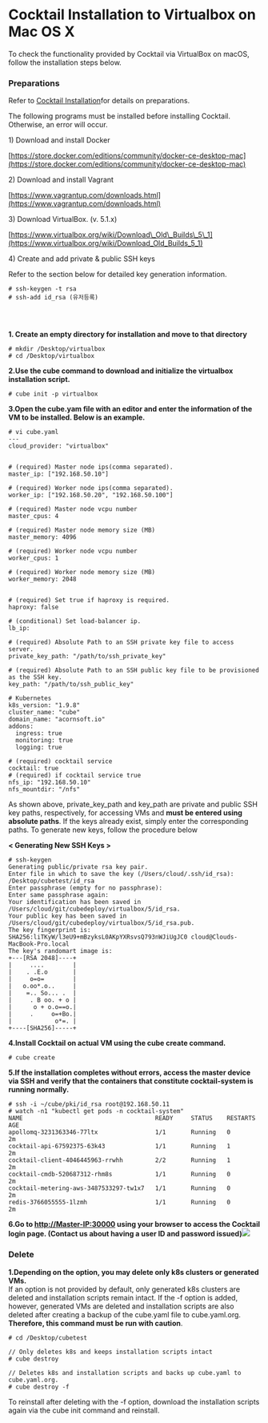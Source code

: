 # Cocktail Installation to Virtualbox on Mac OS X

To check the functionality provided by Cocktail via VirtualBox on macOS, follow the installation steps below.

### **Preparations**

Refer to [Cocktail Installation](/cocktail-c124-ce58-mac-c5d0-c11c-virtualbox-d65c-c6a9.md)for details on preparations.

The following programs must be installed before installing Cocktail. Otherwise, an error will occur.

1\) Download and install Docker

[https://store.docker.com/editions/community/docker-ce-desktop-mac](https://store.docker.com/editions/community/docker-ce-desktop-mac)

2\) Download and install Vagrant

[https://www.vagrantup.com/downloads.html](https://www.vagrantup.com/downloads.html)

3\) Download VirtualBox. (v. 5.1.x)

[https://www.virtualbox.org/wiki/Download\_Old\_Builds\_5\_1](https://www.virtualbox.org/wiki/Download_Old_Builds_5_1)

4\) Create and add private & public SSH keys

Refer to the section below for detailed key generation information.

```
# ssh-keygen -t rsa
# ssh-add id_rsa (유저등록)
```

#### ㅤ

**1. Create an empty directory for installation and move to that directory**

```
# mkdir /Desktop/virtualbox
# cd /Desktop/virtualbox
```

**2.Use the cube command to download and initialize the virtualbox installation script.**

```
# cube init -p virtualbox
```

**3.Open the cube.yam file with an editor and enter the information of the VM to be installed. Below is an example.**

```
# vi cube.yaml
---
cloud_provider: "virtualbox"


# (required) Master node ips(comma separated).
master_ip: ["192.168.50.10"]

# (required) Worker node ips(comma separated).
worker_ip: ["192.168.50.20", "192.168.50.100"]

# (required) Master node vcpu number
master_cpus: 4

# (required) Master node memory size (MB)
master_memory: 4096

# (required) Worker node vcpu number
worker_cpus: 1

# (required) Worker node memory size (MB)
worker_memory: 2048


# (required) Set true if haproxy is required.
haproxy: false

# (conditional) Set load-balancer ip.
lb_ip:

# (required) Absolute Path to an SSH private key file to access server.
private_key_path: "/path/to/ssh_private_key"

# (required) Absolute Path to an SSH public key file to be provisioned as the SSH key.
key_path: "/path/to/ssh_public_key"

# Kubernetes
k8s_version: "1.9.8"
cluster_name: "cube"
domain_name: "acornsoft.io"
addons:
  ingress: true
  monitoring: true
  logging: true

# (required) cocktail service
cocktail: true
# (required) if cocktail service true
nfs_ip: "192.168.50.10"
nfs_mountdir: "/nfs"
```

As shown above, private_key_path and key_path are private and public SSH key paths, respectively, for accessing VMs and **must be entered using absolute paths**. If the keys already exist, simply enter the corresponding paths. To generate new keys, follow the procedure below

**&lt; Generating New SSH Keys  &gt;**

```
# ssh-keygen
Generating public/private rsa key pair.
Enter file in which to save the key (/Users/cloud/.ssh/id_rsa): /Desktop/cubetest/id_rsa
Enter passphrase (empty for no passphrase):
Enter same passphrase again:
Your identification has been saved in /Users/cloud/git/cubedeploy/virtualbox/5/id_rsa.
Your public key has been saved in /Users/cloud/git/cubedeploy/virtualbox/5/id_rsa.pub.
The key fingerprint is:
SHA256:liTKyW/l3eU9+mBzyksL0AKpYXRsvsQ793nWJiUgJC0 cloud@Clouds-MacBook-Pro.local
The key's randomart image is:
+---[RSA 2048]----+
|     ....        |
|    . .E.o       |
|     o=o=        |
|   o.oo*.o..     |
|    =.. So... .  |
|     . B oo. + o |
|      o + o.o==o.|
|     .     o=+Bo.|
|            o*=. |
+----[SHA256]-----+
```

**4.Install Cocktail on actual VM using the cube create command.**

```
# cube create
```

**5.If the installation completes without errors, access the master device via SSH and verify that the containers that constitute cocktail-system is running normally.**

```
# ssh -i ~/cube/pki/id_rsa root@192.168.50.11
# watch -n1 "kubectl get pods -n cocktail-system"
NAME                                     READY     STATUS    RESTARTS   AGE
apollomq-3231363346-77ltx                1/1       Running   0          2m
cocktail-api-67592375-63k43              1/1       Running   1          2m
cocktail-client-4046445963-rrwhh         2/2       Running   1          2m
cocktail-cmdb-520687312-rhm8s            1/1       Running   0          2m
cocktail-metering-aws-3487533297-tw1x7   1/1       Running   0          2m
redis-3766055555-1lzmh                   1/1       Running   0          2m
```

**6.Go to **[http://Master-IP:30000](http://Master-IP:30000)** using your browser to access the Cocktail login page. \(Contact us about having a user ID and password issued\)**![](/assets/cocktail_login.jpeg)

### **Delete**

**1.Depending on the option, you may delete only k8s clusters or generated VMs.**  
If an option is not provided by default, only generated k8s clusters are deleted and installation scripts remain intact. If the -f option is added, however, generated VMs are deleted and installation scripts are also deleted after creating a backup of the cube.yaml file to cube.yaml.org.
**Therefore, this command must be run with caution**.

```
# cd /Desktop/cubetest

// Only deletes k8s and keeps installation scripts intact 
# cube destroy

// Deletes k8s and installation scripts and backs up cube.yaml to cube.yaml.org. 
# cube destroy -f
```

To reinstall after deleting with the -f option, download the installation scripts again via the cube init command and reinstall.

